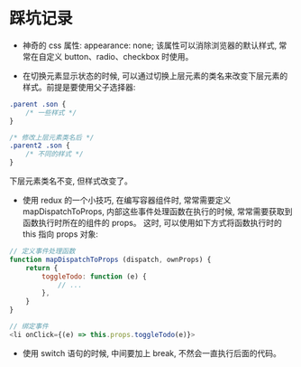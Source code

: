 # 踩坑记录
* 神奇的 css 属性: appearance: none; 该属性可以消除浏览器的默认样式, 常常在自定义 button、radio、checkbox 时使用。

* 在切换元素显示状态的时候, 可以通过切换上层元素的类名来改变下层元素的样式。前提是要使用父子选择器:
```css
.parent .son {
    /* 一些样式 */
}

/* 修改上层元素类名后 */
.parent2 .son {
    /* 不同的样式 */
}
```
下层元素类名不变, 但样式改变了。

* 使用 redux 的一个小技巧, 在编写容器组件时, 常常需要定义 mapDispatchToProps, 内部这些事件处理函数在执行的时候, 常常需要获取到函数执行时所在的组件的 props。
这时, 可以使用如下方式将函数执行时的 this 指向 props 对象:
```js
// 定义事件处理函数
function mapDispatchToProps (dispatch, ownProps) {
    return {
        toggleTodo: function (e) {
            // ...
        },
    }
}

// 绑定事件
<li onClick={(e) => this.props.toggleTodo(e)}>
```

* 使用 switch 语句的时候, 中间要加上 break, 不然会一直执行后面的代码。